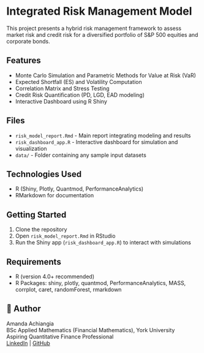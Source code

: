 # Integrated Risk Management Model

This project presents a hybrid risk management framework to assess market risk and credit risk for a diversified portfolio of S&P 500 equities and corporate bonds.

## Features
- Monte Carlo Simulation and Parametric Methods for Value at Risk (VaR)
- Expected Shortfall (ES) and Volatility Computation
- Correlation Matrix and Stress Testing
- Credit Risk Quantification (PD, LGD, EAD modeling)
- Interactive Dashboard using R Shiny

## Files
- `risk_model_report.Rmd` - Main report integrating modeling and results
- `risk_dashboard_app.R` - Interactive dashboard for simulation and visualization
- `data/` - Folder containing any sample input datasets

## Technologies Used
- R (Shiny, Plotly, Quantmod, PerformanceAnalytics)
- RMarkdown for documentation

## Getting Started
1. Clone the repository
2. Open `risk_model_report.Rmd` in RStudio
3. Run the Shiny app (`risk_dashboard_app.R`) to interact with simulations


## Requirements
- R (version 4.0+ recommended)
- R Packages: shiny, plotly, quantmod, PerformanceAnalytics, MASS, corrplot, caret, randomForest, rmarkdown

## 👤 Author

Amanda Achiangia  
BSc Applied Mathematics (Financial Mathematics), York University  
Aspiring Quantitative Finance Professional  
[LinkedIn](https://www.linkedin.com/in/amanda-a-602328284/) | [GitHub](https://github.com/sensor-aae)

